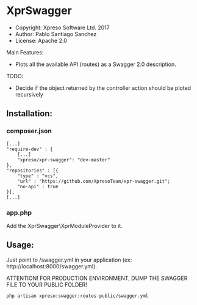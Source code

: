 XprSwagger
=======

- Copyright: Xpreso Software Ltd. 2017
- Author: Pablo Santiago Sanchez
- License: Apache 2.0

Main Features:
- Plots all the available API (routes) as a Swagger 2.0 description.

TODO:
- Decide if the object returned by the controller action should be ploted recursively

## Installation:

### composer.json

    [...]
    "require-dev" : {
        [...]
        "xpreso/xpr-swagger": "dev-master"
    },
    "repositories" : [{
        "type" : "vcs",
        "url" : "https://github.com/XpresoTeam/xpr-swagger.git";
        "no-api" : true
    }],
    [...]
    
### app.php

Add the XprSwagger\XprModuleProvider to it.

## Usage:

Just point to /swagger.yml in your application (ex: http://localhost:8000/swagger.yml). 

ATTENTION! FOR PRODUCTION ENVIRONMENT, DUMP THE SWAGGER FILE TO YOUR PUBLIC FOLDER!

    php artisan xpreso:swagger:routes public/swagger.yml
